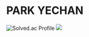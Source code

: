 # PARK YECHAN 

![Solved.ac Profile](http://mazassumnida.wtf/api/v2/generate_badge?boj=red6855) <img src="http://mazandi.herokuapp.com/api?handle=red6855&theme=dark"/>
